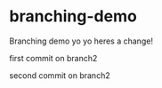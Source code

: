 # branching-demo
Branching demo
yo yo heres a change!

first commit on branch2

second commit on branch2
